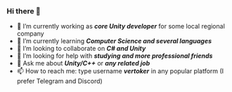 ### Hi there 👋

- 🔭 I’m currently working as _**core Unity developer**_ for some local regional company
- 🌱 I’m currently learning _**Computer Science and several languages**_
- 👯 I’m looking to collaborate on _**C# and Unity**_
- 🤔 I’m looking for help with _**studying and more professional friends**_
- 💬 Ask me about _**Unity/C++**_ or _**any related job**_
- 📫 How to reach me: type username _**vertoker**_ in any popular platform (I prefer Telegram and Discord)

<!--
**vertoker/vertoker** is a ✨ _special_ ✨ repository because its `README.md` (this file) appears on your GitHub profile.

Here are some ideas to get you started:

- 🔭 I’m currently working on ...
- 🌱 I’m currently learning ...
- 👯 I’m looking to collaborate on ...
- 🤔 I’m looking for help with ...
- 💬 Ask me about ...
- 📫 How to reach me: ...
- 😄 Pronouns: ...
- ⚡ Fun fact: ...
-->
